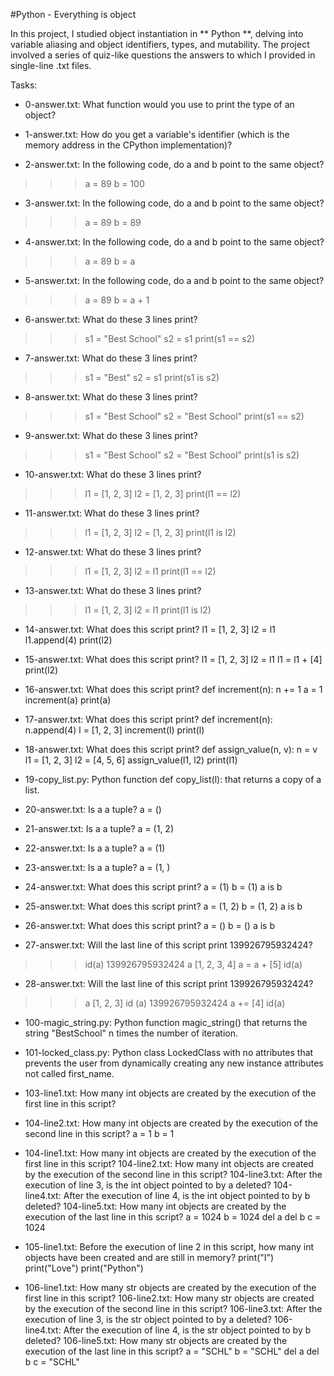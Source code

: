 #Python - Everything is object

In this project, I studied object instantiation in ** Python **, delving into variable aliasing and object identifiers, types, and mutability. The project involved a series of quiz-like questions the answers to which I provided in single-line .txt files.

Tasks:

* 0-answer.txt: What function would you use to print the type of an object?

* 1-answer.txt: How do you get a variable's identifier (which is the memory address in the CPython implementation)?

* 2-answer.txt: In the following code, do a and b point to the same object?
>>> a = 89
>>> b = 100

* 3-answer.txt: In the following code, do a and b point to the same object?
>>> a = 89
>>> b = 89

* 4-answer.txt: In the following code, do a and b point to the same object?
>>> a = 89
>>> b = a

* 5-answer.txt: In the following code, do a and b point to the same object?
>>> a = 89
>>> b = a + 1

* 6-answer.txt: What do these 3 lines print?
>>> s1 = "Best School"
>>> s2 = s1
>>> print(s1 == s2)

* 7-answer.txt: What do these 3 lines print?
>>> s1 = "Best"
>>> s2 = s1
>>> print(s1 is s2)

* 8-answer.txt: What do these 3 lines print?
>>> s1 = "Best School"
>>> s2 = "Best School"
>>> print(s1 == s2)

* 9-answer.txt: What do these 3 lines print?
>>> s1 = "Best School"
>>> s2 = "Best School"
>>> print(s1 is s2)

* 10-answer.txt: What do these 3 lines print?
>>> l1 = [1, 2, 3]
>>> l2 = [1, 2, 3]
>>> print(l1 == l2)

* 11-answer.txt: What do these 3 lines print?
>>> l1 = [1, 2, 3]
>>> l2 = [1, 2, 3]
>>> print(l1 is l2)

* 12-answer.txt: What do these 3 lines print?
>>> l1 = [1, 2, 3]
>>> l2 = l1
>>> print(l1 == l2)

* 13-answer.txt: What do these 3 lines print?
>>> l1 = [1, 2, 3]
>>> l2 = l1
>>> print(l1 is l2)

* 14-answer.txt: What does this script print?
l1 = [1, 2, 3]
l2 = l1
l1.append(4)
print(l2)

* 15-answer.txt: What does this script print?
l1 = [1, 2, 3]
l2 = l1
l1 = l1 + [4]
print(l2)

* 16-answer.txt: What does this script print?
def increment(n):
    n += 1
a = 1
increment(a)
print(a)

* 17-answer.txt: What does this script print?
def increment(n):
    n.append(4)
l = [1, 2, 3]
increment(l)
print(l)

* 18-answer.txt: What does this script print?
def assign_value(n, v):
    n = v
l1 = [1, 2, 3]
l2 = [4, 5, 6]
assign_value(l1, l2)
print(l1)

* 19-copy_list.py: Python function def copy_list(l): that returns a copy of a list.

* 20-answer.txt: Is a a tuple?
a = ()

* 21-answer.txt: Is a a tuple?
a = (1, 2)

* 22-answer.txt: Is a a tuple?
a = (1)

* 23-answer.txt: Is a a tuple?
a = (1, )

* 24-answer.txt: What does this script print?
a = (1)
b = (1)
a is b

* 25-answer.txt: What does this script print?
a = (1, 2)
b = (1, 2)
a is b

* 26-answer.txt: What does this script print?
a = ()
b = ()
a is b

* 27-answer.txt: Will the last line of this script print 139926795932424?
>>> id(a)
139926795932424
>>> a
[1, 2, 3, 4]
>>> a = a + [5]
>>> id(a)

* 28-answer.txt: Will the last line of this script print 139926795932424?
>>> a
[1, 2, 3]
>>> id (a)
139926795932424
>>> a += [4]
>>> id(a)

* 100-magic_string.py: Python function magic_string() that returns the string "BestSchool" n times the number of iteration.

* 101-locked_class.py: Python class LockedClass with no attributes that prevents the user from dynamically creating any new instance attributes not called first_name.

* 103-line1.txt: How many int objects are created by the execution of the first line in this script?

* 104-line2.txt: How many int objects are created by the execution of the second line in this script?
a = 1
b = 1

* 104-line1.txt: How many int objects are created by the execution of the first line in this script?
104-line2.txt: How many int objects are created by the execution of the second line in this script?
104-line3.txt: After the execution of line 3, is the int object pointed to by a deleted?
104-line4.txt: After the execution of line 4, is the int object pointed to by b deleted?
104-line5.txt: How many int objects are created by the execution of the last line in this script?
a = 1024
b = 1024
del a
del b
c = 1024

* 105-line1.txt: Before the execution of line 2 in this script, how many int objects have been created and are still in memory?
print("I")
print("Love")
print("Python")

* 106-line1.txt: How many str objects are created by the execution of the first line in this script?
106-line2.txt: How many str objects are created by the execution of the second line in this script?
106-line3.txt: After the execution of line 3, is the str object pointed to by a deleted?
106-line4.txt: After the execution of line 4, is the str object pointed to by b deleted?
106-line5.txt: How many str objects are created by the execution of the last line in this script?
a = "SCHL"
b = "SCHL"
del a
del b
c = "SCHL"
